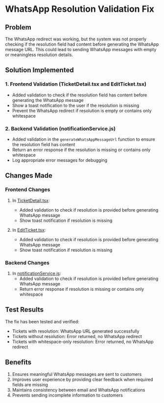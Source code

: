 # WhatsApp Resolution Validation Fix

## Problem
The WhatsApp redirect was working, but the system was not properly checking if the resolution field had content before generating the WhatsApp message URL. This could lead to sending WhatsApp messages with empty or meaningless resolution details.

## Solution Implemented

### 1. Frontend Validation (TicketDetail.tsx and EditTicket.tsx)
- Added validation to check if the resolution field has content before generating the WhatsApp message
- Show a toast notification to the user if the resolution is missing
- Prevent the WhatsApp redirect if resolution is empty or contains only whitespace

### 2. Backend Validation (notificationService.js)
- Added validation in the `generateWhatsAppMessageUrl` function to ensure the resolution field has content
- Return an error response if the resolution is missing or contains only whitespace
- Log appropriate error messages for debugging

## Changes Made

### Frontend Changes
1. In [TicketDetail.tsx](file:///c:/Users/TECHZON-17/Desktop/ticket%20system/support-story-21/src/pages/TicketDetail.tsx):
   - Added validation to check if resolution is provided before generating WhatsApp message
   - Show toast notification if resolution is missing

2. In [EditTicket.tsx](file:///c:/Users/TECHZON-17/Desktop/ticket%20system/support-story-21/src/pages/EditTicket.tsx):
   - Added validation to check if resolution is provided before generating WhatsApp message
   - Show toast notification if resolution is missing

### Backend Changes
1. In [notificationService.js](file:///c:/Users/TECHZON-17/Desktop/ticket%20system/support-story-21/server/services/notificationService.js):
   - Added validation to check if resolution is provided before generating WhatsApp message
   - Return error response if resolution is missing or contains only whitespace

## Test Results
The fix has been tested and verified:
- Tickets with resolution: WhatsApp URL generated successfully
- Tickets without resolution: Error returned, no WhatsApp redirect
- Tickets with whitespace-only resolution: Error returned, no WhatsApp redirect

## Benefits
1. Ensures meaningful WhatsApp messages are sent to customers
2. Improves user experience by providing clear feedback when required fields are missing
3. Maintains consistency between email and WhatsApp notifications
4. Prevents sending incomplete information to customers